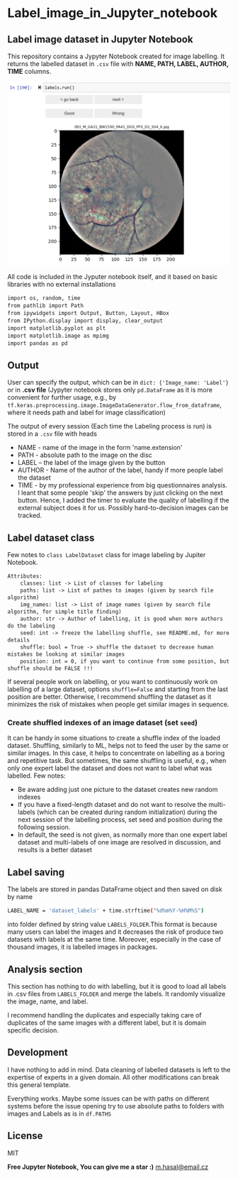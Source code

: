 # Label_image_in_Jupyter_notebook
## Label image dataset in Jupyter Notebook

This repository contains a Jypyter Notebook created for image labelling. It returns the labelled dataset in `.csv` file with **NAME, PATH, LABEL, AUTHOR, TIME** columns.

![alt text](https://github.com/MartinHasal/Label_image_in_Jupyter_notebook/blob/main/Labels_img.png?raw=true)

All code is included in the Jyputer notebook itself, and it based on basic libraries with no external installations
```sh
import os, random, time
from pathlib import Path
from ipywidgets import Output, Button, Layout, HBox
from IPython.display import display, clear_output
import matplotlib.pyplot as plt
import matplotlib.image as mpimg
import pandas as pd
```
## Output
User can specify the output, which can be in `dict: {'Image_name: 'Label'}`  or in
**.csv file** (Jypyter notebook stores only `pd.DataFrame` as it is more convenient for further usage, e.g., by `tf.keras.preprocessing.image.ImageDataGenerator.flow_from_dataframe`, where it needs path and label for image classification)

The output of every session (Each time the Labeling process is run) is stored in a `.csv` file with heads
- NAME - name of the image in the form 'name.extension'
- PATH - absolute path to the image on the disc
- LABEL – the label of the image given by the button
- AUTHOR - Name of the author of the label, handy if more people label the dataset
- TIME - by my professional experience from big questionnaires analysis. I leant that some people 'skip' the answers by just clicking on the next button. Hence, I added the timer to evaluate the quality of labelling if the external subject does it for us. Possibly hard-to-decision images can be tracked.

## Label dataset class
Few notes to `class LabelDataset` class for image labeling by Jupiter Notebook.
    
    Attributes:
        classes: list -> List of classes for labeling
        paths: list -> List of pathes to images (given by search file algorithm)
        img_names: list -> List of image names (given by search file algorithm, for simple title finding)
        author: str -> Author of labelling, it is good when more authors do the labeling
        seed: int -> freeze the labelling shuffle, see README.md, for more details
        shuffle: bool = True -> shuffle the dataset to decrease human mistakes be looking at similar images
        position: int = 0, if you want to continue from some position, but shuffle should be FALSE !!! 
If several people work on labelling, or you want to continuously work on labelling of a large dataset, options `shuffle=False` and starting from the last position are better. Otherwise, I recommend shuffling the dataset as it minimizes the risk of mistakes when people get similar images in sequence.

### Create shuffled indexes of an image dataset (set `seed`)
It can be handy in some situations to create a shuffle index of the loaded dataset. Shuffling, similarly to ML, helps not to feed the user by the same or similar images. In this case, it helps to concentrate on labelling as a boring and repetitive task. But sometimes, the same shuffling is useful, e.g., when only one expert label the dataset and does not want to label what was labelled.
Few notes:
- Be aware adding just one picture to the dataset creates new random indexes
- If you have a fixed-length dataset and do not want to resolve the multi-labels (which can be created during random initialization) during the next session of the labelling process, set seed and position during the following session. 
- In default, the seed is not given, as normally more than one expert label dataset and multi-labels of one image are resolved in discussion, and results is a better dataset


## Label saving
The labels are stored in pandas DataFrame object and then saved on disk by name
```sh
LABEL_NAME = 'dataset_labels' + time.strftime("%d%m%Y-%H%M%S")
```
into folder defined by string value `LABELS_FOLDER`.This format is because many users can label the images and it decreases the risk of  produce two datasets with labels at the same time. Moreover, especially in the case of thousand images, it is labelled images in packages.


## Analysis section
This section has nothing to do with labelling, but it is good to load all labels in .csv files from `LABELS_FOLDER` and merge the labels. It randomly visualize the image, name, and label. 

I recommend handling the duplicates and especially taking care of duplicates of the same images with a different label, but it is domain specific decision.



## Development
I have nothing to add in mind. Data cleaning of labelled datasets is left to the expertise of experts in a given domain. All other modifications can break this general template.

Everything works. Maybe some issues can be with paths on different systems before the issue opening try to use absolute paths to folders with images and Labels as is in `df.PATHS`




## License

MIT

**Free Jupyter Notebook, You can give me a star :)**
<m.hasal@email.cz>
